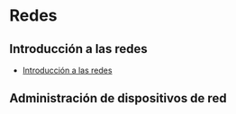 # Redes
## Introducción a las redes
- [Introducción a las redes](https://5ssz.github.io/Redes/TeoriaSimplificada/Introduccion)

## Administración de dispositivos de red
